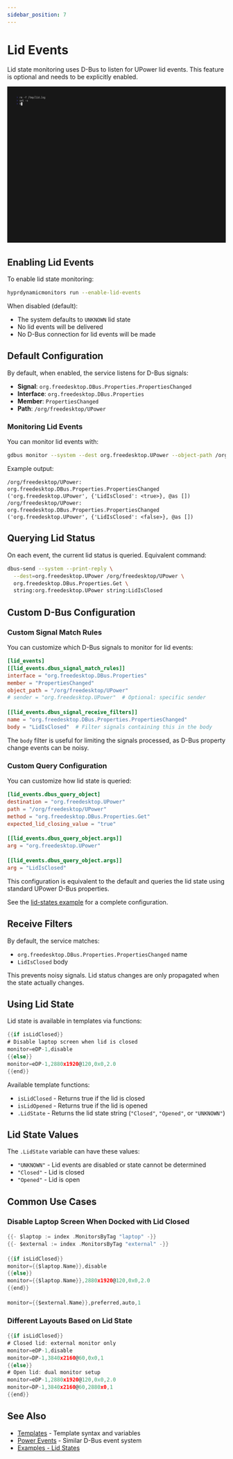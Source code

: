 ```yaml
---
sidebar_position: 7
---
```


# Lid Events

Lid state monitoring uses D-Bus to listen for UPower lid events. This feature is optional and needs to be explicitly enabled.

![Lid events](/previews/lid_events.gif)

## Enabling Lid Events

To enable lid state monitoring:

```bash
hyprdynamicmonitors run --enable-lid-events
```

When disabled (default):
- The system defaults to `UNKNOWN` lid state
- No lid events will be delivered
- No D-Bus connection for lid events will be made

## Default Configuration

By default, when enabled, the service listens for D-Bus signals:
- **Signal**: `org.freedesktop.DBus.Properties.PropertiesChanged`
- **Interface**: `org.freedesktop.DBus.Properties`
- **Member**: `PropertiesChanged`
- **Path**: `/org/freedesktop/UPower`

### Monitoring Lid Events

You can monitor lid events with:

```bash
gdbus monitor --system --dest org.freedesktop.UPower --object-path /org/freedesktop/UPower
```

Example output:
```
/org/freedesktop/UPower: org.freedesktop.DBus.Properties.PropertiesChanged ('org.freedesktop.UPower', {'LidIsClosed': <true>}, @as [])
/org/freedesktop/UPower: org.freedesktop.DBus.Properties.PropertiesChanged ('org.freedesktop.UPower', {'LidIsClosed': <false>}, @as [])
```

## Querying Lid Status

On each event, the current lid status is queried. Equivalent command:

```bash
dbus-send --system --print-reply \
  --dest=org.freedesktop.UPower /org/freedesktop/UPower \
  org.freedesktop.DBus.Properties.Get \
  string:org.freedesktop.UPower string:LidIsClosed
```

## Custom D-Bus Configuration

### Custom Signal Match Rules

You can customize which D-Bus signals to monitor for lid events:

```toml
[lid_events]
[[lid_events.dbus_signal_match_rules]]
interface = "org.freedesktop.DBus.Properties"
member = "PropertiesChanged"
object_path = "/org/freedesktop/UPower"
# sender = "org.freedesktop.UPower"  # Optional: specific sender

[[lid_events.dbus_signal_receive_filters]]
name = "org.freedesktop.DBus.Properties.PropertiesChanged"
body = "LidIsClosed"  # Filter signals containing this in the body
```

The `body` filter is useful for limiting the signals processed, as D-Bus property change events can be noisy.

### Custom Query Configuration

You can customize how lid state is queried:

```toml
[lid_events.dbus_query_object]
destination = "org.freedesktop.UPower"
path = "/org/freedesktop/UPower"
method = "org.freedesktop.DBus.Properties.Get"
expected_lid_closing_value = "true"

[[lid_events.dbus_query_object.args]]
arg = "org.freedesktop.UPower"

[[lid_events.dbus_query_object.args]]
arg = "LidIsClosed"
```

This configuration is equivalent to the default and queries the lid state using standard UPower D-Bus properties.

See the [lid-states example](https://github.com/fiffeek/hyprdynamicmonitors/tree/main/examples/lid-states) for a complete configuration.

## Receive Filters

By default, the service matches:
- `org.freedesktop.DBus.Properties.PropertiesChanged` name
- `LidIsClosed` body

This prevents noisy signals. Lid status changes are only propagated when the state actually changes.

## Using Lid State

Lid state is available in templates via functions:

```go
{{if isLidClosed}}
# Disable laptop screen when lid is closed
monitor=eDP-1,disable
{{else}}
monitor=eDP-1,2880x1920@120,0x0,2.0
{{end}}
```

Available template functions:
- `isLidClosed` - Returns true if the lid is closed
- `isLidOpened` - Returns true if the lid is opened
- `.LidState` - Returns the lid state string (`"Closed"`, `"Opened"`, or `"UNKNOWN"`)

## Lid State Values

The `.LidState` variable can have these values:
- `"UNKNOWN"` - Lid events are disabled or state cannot be determined
- `"Closed"` - Lid is closed
- `"Opened"` - Lid is open

## Common Use Cases

### Disable Laptop Screen When Docked with Lid Closed

```go
{{- $laptop := index .MonitorsByTag "laptop" -}}
{{- $external := index .MonitorsByTag "external" -}}

{{if isLidClosed}}
monitor={{$laptop.Name}},disable
{{else}}
monitor={{$laptop.Name}},2880x1920@120,0x0,2.0
{{end}}

monitor={{$external.Name}},preferred,auto,1
```

### Different Layouts Based on Lid State

```go
{{if isLidClosed}}
# Closed lid: external monitor only
monitor=eDP-1,disable
monitor=DP-1,3840x2160@60,0x0,1
{{else}}
# Open lid: dual monitor setup
monitor=eDP-1,2880x1920@120,0x0,2.0
monitor=DP-1,3840x2160@60,2880x0,1
{{end}}
```

## See Also

- [Templates](../advanced/templates) - Template syntax and variables
- [Power Events](./power-events) - Similar D-Bus event system
- [Examples - Lid States](https://github.com/fiffeek/hyprdynamicmonitors/tree/main/examples/lid-states)
